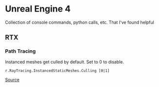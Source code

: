 # Unreal Engine 4

Collection of console commands, python calls, etc. That I've found helpful

## RTX

### Path Tracing

Instanced meshes get culled by default. Set to 0 to disable.

`r.RayTracing.InstancedStaticMeshes.Culling [0|1]`

[Source](https://devblogs.nvidia.com/ray-tracing-in-ue4-23/)

